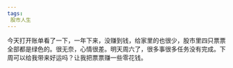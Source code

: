 ```yaml
---
tags:
 股市人生
---
```

今天打开账单看了一下，一年下来，没赚到钱，给家里的也很少，股市里四只票票全部都是绿色的。很无奈，心情很差。明天周六了，很多事很多任务没有完成。下周可以给我带来好运吗？让我把票票赚一些零花钱。
